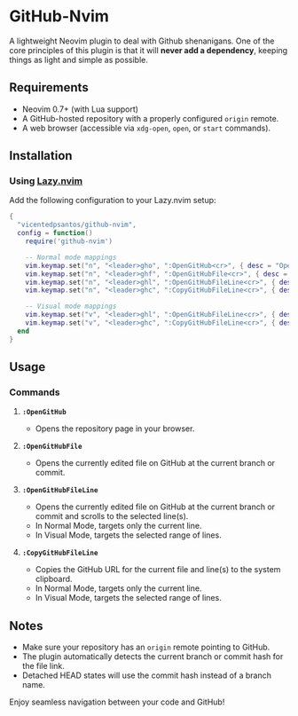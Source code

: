 # GitHub-Nvim

A lightweight Neovim plugin to deal with Github shenanigans. One of the core principles of this plugin is that it will **never add a dependency**, keeping things as light and simple as possible.

## Requirements

- Neovim 0.7+ (with Lua support)
- A GitHub-hosted repository with a properly configured `origin` remote.
- A web browser (accessible via `xdg-open`, `open`, or `start` commands).

## Installation

### Using [Lazy.nvim](https://github.com/folke/lazy.nvim)

Add the following configuration to your Lazy.nvim setup:

```lua
{
  "vicentedpsantos/github-nvim",
  config = function()
    require('github-nvim')

    -- Normal mode mappings
    vim.keymap.set("n", "<leader>gho", ":OpenGitHub<cr>", { desc = "Open GitHub repository page of current repo." })
    vim.keymap.set("n", "<leader>ghf", ":OpenGitHubFile<cr>", { desc = "Open GitHub page of current repo at current file." })
    vim.keymap.set("n", "<leader>ghl", ":OpenGitHubFileLine<cr>", { desc = "Open GitHub page of current repo at current file and line." })
    vim.keymap.set("n", "<leader>ghc", ":CopyGitHubFileLine<cr>", { desc = "Copy GitHub URL of current file and line to clipboard." })

    -- Visual mode mappings
    vim.keymap.set("v", "<leader>ghl", ":OpenGitHubFileLine<cr>", { desc = "Open GitHub page of current repo at current file at current range." })
    vim.keymap.set("v", "<leader>ghc", ":CopyGitHubFileLine<cr>", { desc = "Copy GitHub URL of current file and range to clipboard." })
  end
}
```

## Usage

### Commands

1. **`:OpenGitHub`**
   - Opens the repository page in your browser.

2. **`:OpenGitHubFile`**
   - Opens the currently edited file on GitHub at the current branch or commit.

3. **`:OpenGitHubFileLine`**
   - Opens the currently edited file on GitHub at the current branch or commit and scrolls to the selected line(s).
   - In Normal Mode, targets only the current line.
   - In Visual Mode, targets the selected range of lines.

4. **`:CopyGitHubFileLine`**
   - Copies the GitHub URL for the current file and line(s) to the system clipboard.
   - In Normal Mode, targets only the current line.
   - In Visual Mode, targets the selected range of lines.

## Notes

- Make sure your repository has an `origin` remote pointing to GitHub.
- The plugin automatically detects the current branch or commit hash for the file link.
- Detached HEAD states will use the commit hash instead of a branch name. 

Enjoy seamless navigation between your code and GitHub!
